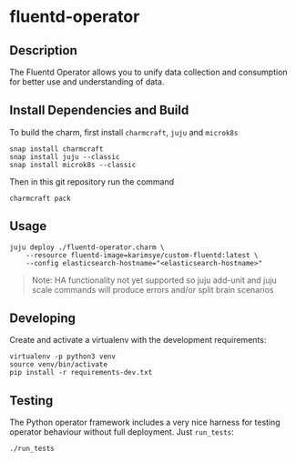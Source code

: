 # fluentd-operator

## Description

The Fluentd Operator allows you to unify data collection and consumption for better use and understanding of data.

## Install Dependencies and Build

To build the charm, first install `charmcraft`,  `juju` and `microk8s`

    snap install charmcraft
    snap install juju --classic
    snap install microk8s --classic 

Then in this git repository run the command

    charmcraft pack

## Usage

    juju deploy ./fluentd-operator.charm \
        --resource fluentd-image=karimsye/custom-fluentd:latest \
        --config elasticsearch-hostname="<elasticsearch-hostname>"

> Note: HA functionality not yet supported so juju add-unit and juju scale commands will produce errors and/or split brain scenarios

## Developing

Create and activate a virtualenv with the development requirements:

    virtualenv -p python3 venv
    source venv/bin/activate
    pip install -r requirements-dev.txt

## Testing

The Python operator framework includes a very nice harness for testing
operator behaviour without full deployment. Just `run_tests`:

    ./run_tests
